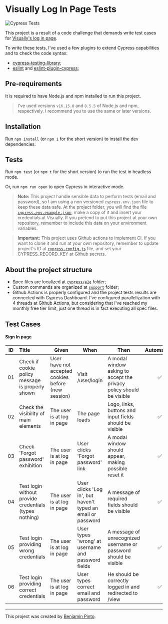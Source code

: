 # Visually Log In Page Tests

![Cypress Tests](https://github.com/benjaminpinto/Visually/actions/workflows/main.yml/badge.svg)

This project is a result of a code challenge that demands write test cases for [Visually's log in page](https://visual.ly/user/login).

To write these tests, I've used a few plugins to extend Cypress capabilities and to check the code syntax:

- [cypress-testing-library](https://testing-library.com/docs/cypress-testing-library/intro/);
- [eslint](https://eslint.org/docs/user-guide/getting-started) and [eslint-plugin-cypress](https://www.npmjs.com/package/eslint-plugin-cypress);

## Pre-requirements

It is required to have Node.js and npm installed to run this project.

> I've used versions `v16.15.0` and `8.5.5` of Node.js and npm, respectively. I recommend you to use the same or later versions.

## Installation

Run `npm install` (or `npm i` for the short version) to install the dev dependencies.

## Tests

Run `npm test` (or `npm t` for the short version) to run the test in headless mode.

Or, run `npm run open` to open Cypress in interactive mode.

> **Note:** This project handle sensible data to perform tests (email and password), so I am using a non versioned `cypress.env.json` file to keep these data safe. At the project folder, you will find the file [`cypress.env.example.json`](/cypress.env.example.json), make a copy of it and insert your credentials at Visually. If you pretend to put this project at your own repository, remember to include this data on your environment variables.

> **Important:** This project uses Github actions to implement CI. If you want to clone it and run at your own repository, remember to update project's ID at [`cypress.config.js`](./cypress.config.js) file, and set your CYPRESS_RECORD_KEY at Github secrets.

## About the project structure

- Spec files are localized at [`cypress/e2e`](/cypress/e2e/) folder;
- Custom commands are organized at [`support`](cypress/support) folder;
- Github Actions is properly configured and the project tests results are connected with Cypress Dashboard. I've configured parallelization with 4 threads at Github Actions, but considering that I've reached my monthly free tier limit, just one thread is in fact executing all spec files.

## Test Cases

#### Sign In page

| ID  | Title                                                  | Given                                               | When                                                         | Then                                                                 | Automated? | Passing? | Issue? | Obs |
| --- | :----------------------------------------------------- | --------------------------------------------------- | ------------------------------------------------------------ | -------------------------------------------------------------------- | :--------: | :------: | :----: | :-: |
| 01  | Check if cookie policy message is properly shown       | User have not accepted cookies before (new session) | Visit /user/login                                            | A modal window asking to accept the privacy policy should be visible |     ✅     |    🟢    |   -    |  -  |
| 02  | Check the visibility of main elements                  | The user is at log in page                          | The page loads                                               | Logo, links, buttons and input fields should be visible              |     ✅     |    🟢    |   -    |  -  |
| 03  | Check 'Forgot password' exhibition                     | The user is at log in page                          | User clicks 'Forgot password' link                           | A modal window should appear, making possible reset it               |     ✅     |    🟢    |   -    |  -  |
| 04  | Test login without provide credentials (types nothing) | The user is at log in page                          | User clicks 'Log in', but haven't typed an email or password | A message of required fields should be visible                       |     ✅     |    🟢    |   -    |  -  |
| 05  | Test login providing wrong credentials                 | The user is at log in page                          | User types 'wrong' at username and password fields           | A message of unrecognized username or password should be visible     |     ✅     |    🟢    |   -    |  -  |
| 06  | Test login providing correct credentials               | The user is at log in page                          | User types correct email and password                        | He should be correctly logged in and redirected to /view             |     ✅     |    🟢    |   -    |  -  |

---

This project was created by [Benjamin Pinto](https://www.linkedin.com/in/benjamin-pinto/).
